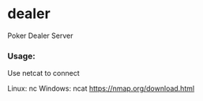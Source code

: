 # dealer
Poker Dealer Server

### Usage:
Use netcat to connect

Linux: nc
Windows: ncat https://nmap.org/download.html
